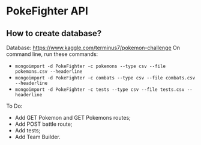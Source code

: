 # PokeFighter API

## How to create database?

Database: https://www.kaggle.com/terminus7/pokemon-challenge
On command line, run these commands:

- `mongoimport -d PokeFighter -c pokemons --type csv --file pokemons.csv --headerline`
- `mongoimport -d PokeFighter -c combats --type csv --file combats.csv --headerline`
- `mongoimport -d PokeFighter -c tests --type csv --file tests.csv --headerline`

To Do:

- Add GET Pokemon and GET Pokemons routes;
- Add POST battle route;
- Add tests;
- Add Team Builder.
